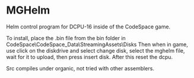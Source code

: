 # MGHelm

Helm control program for DCPU-16 inside of the CodeSpace game.


To install, place the .bin file from the bin folder in CodeSpace\CodeSpace_Data\StreamingAssets\Disks    Then when in game, use click on the diskdrive and select change disk, select the mghelm file, wait for it to upload, then press insert disk.    After this reset the dcpu.

Src compiles under organic, not tried with other assemblers.
